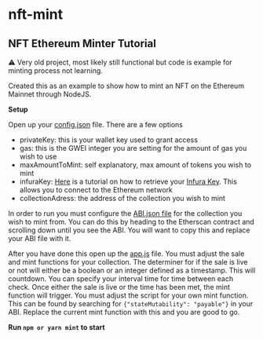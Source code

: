 # nft-mint

## NFT Ethereum Minter Tutorial

⚠️ Very old project, most likely still functional but code is example for minting process not learning. 

Created this as an example to show how to mint an NFT on the Ethereum Mainnet through NodeJS.


**Setup**

Open up your [config.json](https://github.com/reb0und/nft-mint/blob/main/config.json) file. There are a few options
 - privateKey: this is your wallet key used to grant access 
 - gas: this is the GWEI integer you are setting for the amount of gas you wish to use
 - maxAmountToMint: self explanatory, max amount of tokens you wish to mint
 - infuraKey: [Here](https://ethereumico.io/knowledge-base/infura-api-key-guide/) is a tutorial on how to retrieve your [Infura Key](https://infura.io/dashboard). This allows you to connect to the Ethereum network
 - collectionAdress: the address of the collection you wish to mint

In order to run you must configure the [ABI.json file](https://github.com/reb0und/nft-mint/blob/main/ABI.json) for the collection you wish to mint from. You can do this by heading to the Etherscan contract and scrolling down until you see the ABI. You will want to copy this and replace your ABI file with it. 

After you have done this open up the [app.js](https://github.com/reb0und/nft-mint/blob/main/app.js) file. You must adjust the sale and mint functions for your collection. The determiner for if the sale is live or not will either be a boolean or an integer defined as a timestamp. This will countdown. You can specify your interval time for time between each check. Once either the sale is live or the time has been met, the mint function will trigger. You must adjust the script for your own mint function. This can be found by searching for `{"stateMutability": "payable"}` in your ABI. Replace the current mint function with this and you are good to go. 

**Run `npm or yarn mint` to start**
